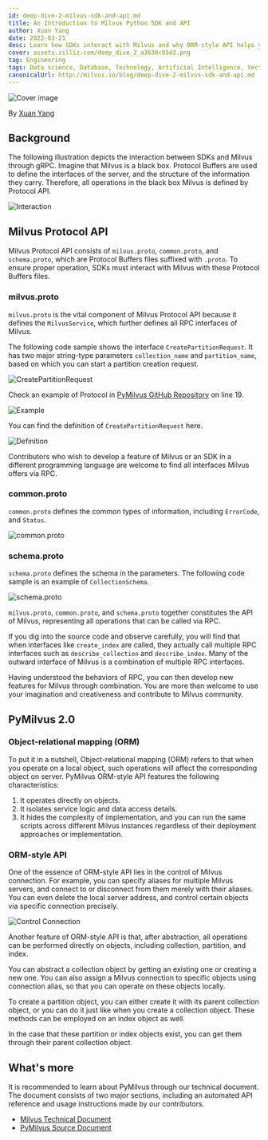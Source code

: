 ```yaml
---
id: deep-dive-2-milvus-sdk-and-api.md
title: An Introduction to Milvus Python SDK and API
author: Xuan Yang
date: 2022-03-21
desc: Learn how SDKs interact with Milvus and why ORM-style API helps you better manages Milvus.
cover: assets.zilliz.com/deep_dive_2_a3630c85d3.png
tag: Engineering
tags: Data science, Database, Technology, Artificial Intelligence, Vector Management
canonicalUrl: http://milvus.io/blog/deep-dive-2-milvus-sdk-and-api.md
---
```


![Cover image](https://assets.zilliz.com/deep_dive_2_a3630c85d3.png "An Introduction to Milvus Python SDK and API")

By [Xuan Yang](https://github.com/XuanYang-cn)

## Background

The following illustration depicts the interaction between SDKs and Milvus through gRPC. Imagine that Milvus is a black box. Protocol Buffers are used to define the interfaces of the server, and the structure of the information they carry. Therefore, all operations in the black box Milvus is defined by Protocol API.

![Interaction](https://assets.zilliz.com/SDK_10c9673111.png "The interaction between SDKs and Milvus through gRPC")

## Milvus Protocol API

Milvus Protocol API consists of `milvus.proto`, `common.proto`, and `schema.proto`, which are Protocol Buffers files suffixed with `.proto`. To ensure proper operation, SDKs must interact with Milvus with these Protocol Buffers files.

### milvus.proto

`milvus.proto` is the vital component of Milvus Protocol API because it defines the `MilvusService`, which further defines all RPC interfaces of Milvus.

The following code sample shows the interface `CreatePartitionRequest`. It has two major string-type parameters `collection_name` and `partition_name`, based on which you can start a partition creation request.

![CreatePartitionRequest](https://assets.zilliz.com/code_d5f034d58d.png "CreatePartitionRequest interface")

Check an example of Protocol in [PyMilvus GitHub Repository](https://github.com/milvus-io/pymilvus/blob/master/pymilvus/grpc_gen/proto/milvus.proto) on line 19.

![Example](https://assets.zilliz.com/create_partition_938691f07f.png "An example of Protocol")

You can find the definition of `CreatePartitionRequest` here.

![Definition](https://assets.zilliz.com/20220321_112254_4ec4f35bd3.png "The definition of CreatePartitionRequest")

Contributors who wish to develop a feature of Milvus or an SDK in a different programming language are welcome to find all interfaces Milvus offers via RPC.

### common.proto

`common.proto` defines the common types of information, including `ErrorCode`, and `Status`. 

![common.proto](https://assets.zilliz.com/20220321_112303_eaafc432a8.png "common.proto")

### schema.proto

`schema.proto` defines the schema in the parameters. The following code sample is an example of `CollectionSchema`.

![schema.proto](https://assets.zilliz.com/20220321_112313_df4ebe36e7.png "schema.proto")

`milvus.proto`, `common.proto`, and `schema.proto` together constitutes the API of Milvus, representing all operations that can be called via RPC.

If you dig into the source code and observe carefully, you will find that when interfaces like `create_index` are called, they actually call multiple RPC interfaces such as `describe_collection` and `describe_index`. Many of the outward interface of Milvus is a combination of multiple RPC interfaces.

Having understood the behaviors of RPC, you can then develop new features for Milvus through combination. You are more than welcome to use your imagination and creativeness and contribute to Milvus community.

## PyMilvus 2.0

### Object-relational mapping (ORM)

To put it in a nutshell, Object-relational mapping (ORM) refers to that when you operate on a local object, such operations will affect the corresponding object on server. PyMilvus ORM-style API features the following characteristics:

1. It operates directly on objects.
2. It isolates service logic and data access details.
3. It hides the complexity of implementation, and you can run the same scripts across different Milvus instances regardless of their deployment approaches or implementation.

### ORM-style API

One of the essence of ORM-style API lies in the control of Milvus connection. For example, you can specify aliases for multiple Milvus servers, and connect to or disconnect from them merely with their aliases. You can even delete the local server address, and control certain objects via specific connection precisely.

![Control Connection](https://assets.zilliz.com/20220321_112320_d5ff08a582.png "Control connections to Milvus")

Another feature of ORM-style API is that, after abstraction, all operations can be performed directly on objects, including collection, partition, and index.

You can abstract a collection object by getting an existing one or creating a new one. You can also assign a Milvus connection to specific objects using connection alias, so that you can operate on these objects locally.

To create a partition object, you can either create it with its parent collection object, or you can do it just like when you create a collection object. These methods can be employed on an index object as well.

In the case that these partition or index objects exist, you can get them through their parent collection object.

## What's more

It is recommended to learn about PyMilvus through our technical document. The document consists of two major sections, including an automated API reference and usage instructions made by our contributors.

- [Milvus Technical Document](https://milvus.io/docs)
- [PyMilvus Source Document](https://github.com/milvus-io/pymilvus/tree/master/docs)






